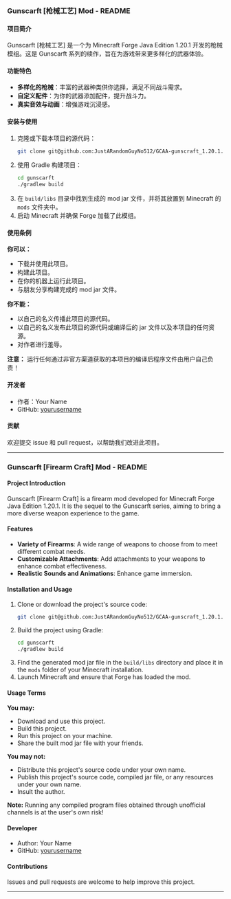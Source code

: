 ### Gunscarft [枪械工艺] Mod - README

#### 项目简介
Gunscarft [枪械工艺] 是一个为 Minecraft Forge Java Edition 1.20.1 开发的枪械模组。这是 Gunscarft 系列的续作，旨在为游戏带来更多样化的武器体验。

#### 功能特色
- **多样化的枪械**：丰富的武器种类供你选择，满足不同战斗需求。
- **自定义配件**：为你的武器添加配件，提升战斗力。
- **真实音效与动画**：增强游戏沉浸感。

#### 安装与使用
1. 克隆或下载本项目的源代码：
   ```bash
   git clone git@github.com:JustARandomGuyNo512/GCAA-gunscraft_1.20.1.git
   ```
2. 使用 Gradle 构建项目：
   ```bash
   cd gunscarft
   ./gradlew build
   ```
3. 在 `build/libs` 目录中找到生成的 mod jar 文件，并将其放置到 Minecraft 的 `mods` 文件夹中。
4. 启动 Minecraft 并确保 Forge 加载了此模组。

#### 使用条例
**你可以：**
- 下载并使用此项目。
- 构建此项目。
- 在你的机器上运行此项目。
- 与朋友分享构建完成的 mod jar 文件。

**你不能：**
- 以自己的名义传播此项目的源代码。
- 以自己的名义发布此项目的源代码或编译后的 jar 文件以及本项目的任何资源。
- 对作者进行羞辱。

**注意：** 运行任何通过非官方渠道获取的本项目的编译后程序文件由用户自己负责！

#### 开发者
- 作者：Your Name
- GitHub: [yourusername](https://github.com/yourusername)

#### 贡献
欢迎提交 issue 和 pull request，以帮助我们改进此项目。

---

### Gunscarft [Firearm Craft] Mod - README

#### Project Introduction
Gunscarft [Firearm Craft] is a firearm mod developed for Minecraft Forge Java Edition 1.20.1. It is the sequel to the Gunscarft series, aiming to bring a more diverse weapon experience to the game.

#### Features
- **Variety of Firearms**: A wide range of weapons to choose from to meet different combat needs.
- **Customizable Attachments**: Add attachments to your weapons to enhance combat effectiveness.
- **Realistic Sounds and Animations**: Enhance game immersion.

#### Installation and Usage
1. Clone or download the project's source code:
   ```bash
   git clone git@github.com:JustARandomGuyNo512/GCAA-gunscraft_1.20.1.git
   ```
2. Build the project using Gradle:
   ```bash
   cd gunscarft
   ./gradlew build
   ```
3. Find the generated mod jar file in the `build/libs` directory and place it in the `mods` folder of your Minecraft installation.
4. Launch Minecraft and ensure that Forge has loaded the mod.

#### Usage Terms
**You may:**
- Download and use this project.
- Build this project.
- Run this project on your machine.
- Share the built mod jar file with your friends.

**You may not:**
- Distribute this project's source code under your own name.
- Publish this project's source code, compiled jar file, or any resources under your own name.
- Insult the author.

**Note:** Running any compiled program files obtained through unofficial channels is at the user's own risk!

#### Developer
- Author: Your Name
- GitHub: [yourusername](https://github.com/yourusername)

#### Contributions
Issues and pull requests are welcome to help improve this project.

---
